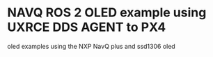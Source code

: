 # NAVQ ROS 2 OLED example using UXRCE DDS AGENT to PX4
oled examples using the NXP NavQ plus and ssd1306 oled
